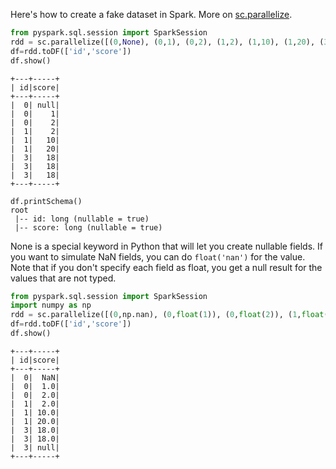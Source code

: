 Here's how to create a fake dataset in Spark. More on [sc.parallelize](https://spark.apache.org/docs/2.1.1/programming-guide.html#parallelized-collections). 

```python
from pyspark.sql.session import SparkSession
rdd = sc.parallelize([(0,None), (0,1), (0,2), (1,2), (1,10), (1,20), (3,18), (3,18), (3,18)])
df=rdd.toDF(['id','score'])
df.show()
```
```
+---+-----+
| id|score|
+---+-----+
|  0| null|
|  0|    1|
|  0|    2|
|  1|    2|
|  1|   10|
|  1|   20|
|  3|   18|
|  3|   18|
|  3|   18|
+---+-----+
```

```
df.printSchema()
root
 |-- id: long (nullable = true)
 |-- score: long (nullable = true)

```

None is a special keyword in Python that will let you create nullable fields. 
If you want to simulate NaN fields, you can do `float('nan')` for the value.
Note that if you don't specify each field as float, you get a null result for the values that are not typed. 

```python
from pyspark.sql.session import SparkSession
import numpy as np
rdd = sc.parallelize([(0,np.nan), (0,float(1)), (0,float(2)), (1,float(2)), (1,float(10)), (1,float(20)), (3,float(18)), (3,float(18)), (3,18)])
df=rdd.toDF(['id','score'])
df.show()
```

```
+---+-----+
| id|score|
+---+-----+
|  0|  NaN|
|  0|  1.0|
|  0|  2.0|
|  1|  2.0|
|  1| 10.0|
|  1| 20.0|
|  3| 18.0|
|  3| 18.0|
|  3| null|
+---+-----+
```
